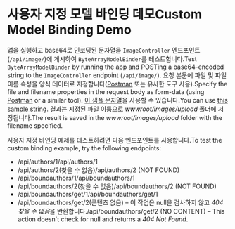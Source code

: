 # <a name="custom-model-binding-demo"></a><span data-ttu-id="04062-101">사용자 지정 모델 바인딩 데모</span><span class="sxs-lookup"><span data-stu-id="04062-101">Custom Model Binding Demo</span></span>

<span data-ttu-id="04062-102">앱을 실행하고 base64로 인코딩된 문자열을 `ImageController` 엔드포인트(`/api/image/`)에 게시하여 `ByteArrayModelBinder`를 테스트합니다.</span><span class="sxs-lookup"><span data-stu-id="04062-102">Test `ByteArrayModelBinder` by running the app and POSTing a base64-encoded string to the `ImageController` endpoint (`/api/image/`).</span></span> <span data-ttu-id="04062-103">요청 본문에 파일 및 파일 이름 속성을 양식 데이터로 지정합니다([Postman](https://www.getpostman.com/) 또는 유사한 도구 사용).</span><span class="sxs-lookup"><span data-stu-id="04062-103">Specify the file and filename properties in the request body as form-data (using [Postman](https://www.getpostman.com/) or a similar tool).</span></span> <span data-ttu-id="04062-104">[이 샘플 문자열](Base64String.txt)을 사용할 수 있습니다.</span><span class="sxs-lookup"><span data-stu-id="04062-104">You can use [this sample string](Base64String.txt).</span></span> <span data-ttu-id="04062-105">결과는 지정된 파일 이름으로 *wwwroot/images/upload* 폴더에 저장됩니다.</span><span class="sxs-lookup"><span data-stu-id="04062-105">The result is saved in the *wwwroot/images/upload* folder with the filename specified.</span></span>

<span data-ttu-id="04062-106">사용자 지정 바인딩 예제를 테스트하려면 다음 엔드포인트를 사용합니다.</span><span class="sxs-lookup"><span data-stu-id="04062-106">To test the custom binding example, try the following endpoints:</span></span>

* <span data-ttu-id="04062-107">/api/authors/1</span><span class="sxs-lookup"><span data-stu-id="04062-107">/api/authors/1</span></span>
* <span data-ttu-id="04062-108">/api/authors/2(찾을 수 없음)</span><span class="sxs-lookup"><span data-stu-id="04062-108">/api/authors/2 (NOT FOUND)</span></span>
* <span data-ttu-id="04062-109">/api/boundauthors/1</span><span class="sxs-lookup"><span data-stu-id="04062-109">/api/boundauthors/1</span></span>
* <span data-ttu-id="04062-110">/api/boundauthors/2(찾을 수 없음)</span><span class="sxs-lookup"><span data-stu-id="04062-110">/api/boundauthors/2 (NOT FOUND)</span></span>
* <span data-ttu-id="04062-111">/api/boundauthors/get/1</span><span class="sxs-lookup"><span data-stu-id="04062-111">/api/boundauthors/get/1</span></span>
* <span data-ttu-id="04062-112">/api/boundauthors/get/2(콘텐츠 없음) &ndash; 이 작업은 null을 검사하지 않고 *404 찾을 수 없음*을 반환합니다.</span><span class="sxs-lookup"><span data-stu-id="04062-112">/api/boundauthors/get/2 (NO CONTENT) &ndash; This action doesn't check for null and returns a *404 Not Found*.</span></span>
